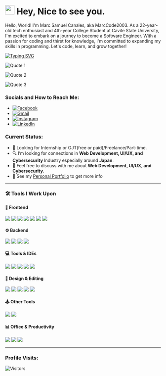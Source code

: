 
<h1><img src="https://emojis.slackmojis.com/emojis/images/1531849430/4246/blob-sunglasses.gif?1531849430" width="30"/> Hey, Nice to see you.</h1>

Hello, World! I'm Marc Samuel Canales, aka MarcCode2003. As a 22-year-old tech enthusiast and 4th-year College Student at Cavite State University, I'm excited to embark on a journey to become a Software Engineer. With a passion for coding and thirst for knowledge, I'm committed to expanding my skills in programming. Let's code, learn, and grow together!

[![Typing SVG](https://readme-typing-svg.herokuapp.com?color=%2349F707&lines=I'm+Marc+Samuel+Canales,+22+yo.;Front-end+Web+Developer;Back-end+Web+Developer;UI/UX+Designer+Beginner;Penetration+Tester;Quality+Assurance+Beginner)](https://git.io/typing-svg)

![Quote 1](https://capsule-render.vercel.app/api?type=transparent&fontColor=ffffff&fontAlignY=40&height=120&text=✨%20Constant%20Learning%20is%20the%20Key%20to%20Success%20✨&fontSize=22&desc=Keep%20moving%20forward%20with%20curiosity.&descAlignY=65&descAlign=50)

![Quote 2](https://capsule-render.vercel.app/api?type=transparent&fontColor=ffffff&fontAlignY=40&height=120&text=🚀%20Learning%20is%20the%20Greatest%20Weapon%20a%20Programmer%20Can%20Have%20🚀&fontSize=22&desc=Grow%20your%20skills%20one%20line%20at%20a%20time.&descAlignY=65&descAlign=50)

![Quote 3](https://capsule-render.vercel.app/api?type=transparent&fontColor=ffffff&fontAlignY=40&height=120&text=🔥%20Losing%20Hope%20is%20Not%20an%20Option%20🔥&fontSize=22&desc=Stay%20resilient%20and%20keep%20the%20flame%20alive.&descAlignY=65&descAlign=50)



### Socials and How to Reach Me:
- [![Facebook](https://img.shields.io/badge/Facebook-Marc%20Samuel%20Canales-1877F2?style=for-the-badge&logo=facebook&logoColor=white)](https://www.facebook.com/maaku0223)
- [![Gmail](https://img.shields.io/badge/Gmail-marcsamuelcanales.26%40gmail.com-%23EA4335.svg?style=for-the-badge&logo=Gmail&logoColor=white)](mailto:marcsamuelcanales.26@gmail.com)
- [![Instagram](https://img.shields.io/badge/Instagram-maaku0223-E4405F?style=for-the-badge&logo=instagram&logoColor=white)](https://www.instagram.com/maaku0223/)
- [![LinkedIn](https://img.shields.io/badge/LinkedIn-Marc%20Samuel%20Canales-0077B5?style=for-the-badge&logo=linkedin&logoColor=white)](https://www.linkedin.com/in/marc-samuel-canales-b87944317/)

### Current Status:

- 💼 Looking for Internship or OJT(free or paid)/Freelance/Part-time.
- 🔍 I’m looking for connections in <strong>Web Development, UI/UX, and Cybersecurity</strong> Industry especially around <strong>Japan</strong>.
- 💬 Feel free to discuss with me about <strong>Web Development, UI/UX, and Cybersecurity</strong>.
- 👀 See my [Personal Portfolio](https://MarcCode2003.github.io/portfolio/) to get more info

-----

### 🛠 Tools I Work Upon

#### 🧩 Frontend
<img src="https://img.shields.io/badge/HTML5-%23E34F26.svg?style=for-the-badge&logo=html5&logoColor=white"> <img src="https://img.shields.io/badge/CSS3-%2314354C.svg?style=for-the-badge&logo=css3&logoColor=white"> <img src="https://img.shields.io/badge/Tailwind_CSS-white.svg?style=for-the-badge&logo=tailwind-css&logoColor=38B2AC"> <img src="https://img.shields.io/badge/Svelte%2FSvelteKit-FF3E00?style=for-the-badge&logo=svelte&logoColor=ffffff"> <img src="https://img.shields.io/badge/TypeScript-3178C6?style=for-the-badge&logo=typescript&logoColor=ffffff"> <img src="https://img.shields.io/badge/JavaScript-%23323330.svg?style=for-the-badge&logo=javascript&logoColor=%23F7DF1E"> <img src="https://img.shields.io/badge/Bootstrap-%23563D7C.svg?style=for-the-badge&logo=bootstrap&logoColor=white">

#### ⚙️ Backend
<img src="https://img.shields.io/badge/PHP-%23777BB4.svg?style=for-the-badge&logo=php&logoColor=white"> <img src="https://img.shields.io/badge/Java-%23ED8B00.svg?style=for-the-badge&logo=java&logoColor=white"> <img src="https://img.shields.io/badge/Python-%233776AB.svg?style=for-the-badge&logo=python&logoColor=white"> <img src="https://img.shields.io/badge/MySQL-%2300f.svg?style=for-the-badge&logo=mysql&logoColor=white">

#### 💻 Tools & IDEs
<img src="https://img.shields.io/badge/Git-%23F05032.svg?style=for-the-badge&logo=git&logoColor=white"> <img src="https://img.shields.io/badge/VS%20Code-000000.svg?style=for-the-badge&logo=visual-studio-code&logoColor=blue"> <img src="https://img.shields.io/badge/Eclipse-FE7A16.svg?style=for-the-badge&logo=Eclipse&logoColor=white"> <img src="https://img.shields.io/badge/NetBeans-1B6AC6.svg?style=for-the-badge&logo=apache-netbeans-ide&logoColor=white"> <img src="https://img.shields.io/badge/PyCharm-000000.svg?style=for-the-badge&logo=pycharm&logoColor=white">

#### 🎨 Design & Editing
<img src="https://img.shields.io/badge/Canva-%2300C4CC.svg?style=for-the-badge&logo=Canva&logoColor=white"> <img src="https://img.shields.io/badge/Figma-%23F24E1E.svg?style=for-the-badge&logo=figma&logoColor=white"> <img src="https://img.shields.io/badge/Photoshop-31A8FF.svg?style=for-the-badge&logo=Adobe-Photoshop&logoColor=white"> <img src="https://img.shields.io/badge/Photopea-18A497.svg?style=for-the-badge&logo=photopea&logoColor=white"> <img src="https://img.shields.io/badge/CapCut-000000.svg?style=for-the-badge&logo=capcut&logoColor=white">

#### 🕹️ Other Tools
<img src="https://img.shields.io/badge/Godot-478CBF.svg?style=for-the-badge&logo=godot-engine&logoColor=white"> <img src="https://img.shields.io/badge/WordPress-21759B.svg?style=for-the-badge&logo=wordpress&logoColor=white">

#### 📊 Office & Productivity
<img src="https://img.shields.io/badge/Word-2B579A.svg?style=for-the-badge&logo=microsoft-word&logoColor=white"> <img src="https://img.shields.io/badge/Excel-217346.svg?style=for-the-badge&logo=microsoft-excel&logoColor=white"> <img src="https://img.shields.io/badge/PowerPoint-B7472A.svg?style=for-the-badge&logo=microsoft-powerpoint&logoColor=white">





-----

### Profile Visits:

<img src="https://visitor-badge.laobi.icu/badge?page_id=MarcCode2003.MarcCode2003" alt="Visitors"/>


